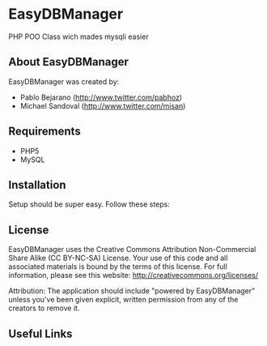 EasyDBManager
=============

PHP POO Class wich mades mysqli easier

About EasyDBManager
------------------


EasyDBManager was created by:
- Pablo Bejarano (http://www.twitter.com/pabhoz)
- Michael Sandoval (http://www.twitter.com/misan)

Requirements
------------

- PHP5
- MySQL


Installation
------------

Setup should be super easy. Follow these steps:

License
-------

EasyDBManager uses the Creative Commons Attribution Non-Commercial Share Alike (CC BY-NC-SA) License.
Your use of this code and all associated materials is bound by the terms of this license.
For full information, please see this website: http://creativecommons.org/licenses/

Attribution: The application should include "powered by EasyDBManager" unless you've been given explicit, written permission from any of the creators to
remove it.


Useful Links
------------

